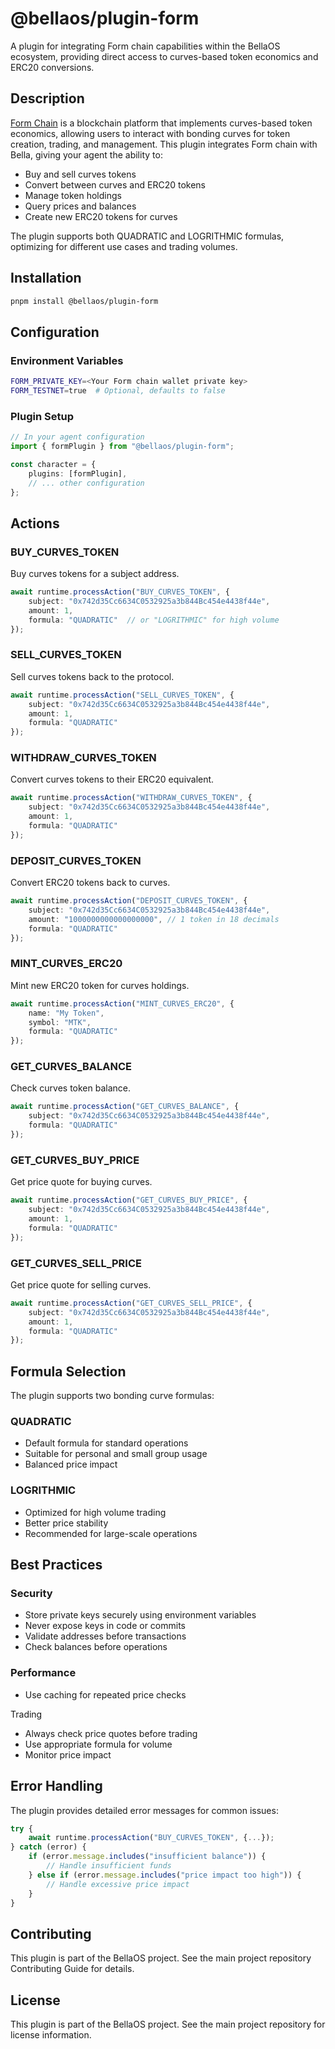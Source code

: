 # @bellaos/plugin-form

A plugin for integrating Form chain capabilities within the BellaOS ecosystem, providing direct access to curves-based token economics and ERC20 conversions.

## Description

[Form Chain](https://form.network/) is a blockchain platform that implements curves-based token economics, allowing users to interact with bonding curves for token creation, trading, and management. This plugin integrates Form chain with Bella, giving your agent the ability to:

- Buy and sell curves tokens
- Convert between curves and ERC20 tokens
- Manage token holdings
- Query prices and balances
- Create new ERC20 tokens for curves

The plugin supports both QUADRATIC and LOGRITHMIC formulas, optimizing for different use cases and trading volumes.

## Installation

```bash
pnpm install @bellaos/plugin-form
```

## Configuration

### Environment Variables
```bash
FORM_PRIVATE_KEY=<Your Form chain wallet private key>
FORM_TESTNET=true  # Optional, defaults to false
```

### Plugin Setup
```typescript
// In your agent configuration
import { formPlugin } from "@bellaos/plugin-form";

const character = {
    plugins: [formPlugin],
    // ... other configuration
};
```

## Actions

### BUY_CURVES_TOKEN
Buy curves tokens for a subject address.
```typescript
await runtime.processAction("BUY_CURVES_TOKEN", {
    subject: "0x742d35Cc6634C0532925a3b844Bc454e4438f44e",
    amount: 1,
    formula: "QUADRATIC"  // or "LOGRITHMIC" for high volume
});
```

### SELL_CURVES_TOKEN
Sell curves tokens back to the protocol.
```typescript
await runtime.processAction("SELL_CURVES_TOKEN", {
    subject: "0x742d35Cc6634C0532925a3b844Bc454e4438f44e",
    amount: 1,
    formula: "QUADRATIC"
});
```

### WITHDRAW_CURVES_TOKEN
Convert curves tokens to their ERC20 equivalent.
```typescript
await runtime.processAction("WITHDRAW_CURVES_TOKEN", {
    subject: "0x742d35Cc6634C0532925a3b844Bc454e4438f44e",
    amount: 1,
    formula: "QUADRATIC"
});
```

### DEPOSIT_CURVES_TOKEN
Convert ERC20 tokens back to curves.
```typescript
await runtime.processAction("DEPOSIT_CURVES_TOKEN", {
    subject: "0x742d35Cc6634C0532925a3b844Bc454e4438f44e",
    amount: "1000000000000000000", // 1 token in 18 decimals
    formula: "QUADRATIC"
});
```

### MINT_CURVES_ERC20
Mint new ERC20 token for curves holdings.
```typescript
await runtime.processAction("MINT_CURVES_ERC20", {
    name: "My Token",
    symbol: "MTK",
    formula: "QUADRATIC"
});
```

### GET_CURVES_BALANCE
Check curves token balance.
```typescript
await runtime.processAction("GET_CURVES_BALANCE", {
    subject: "0x742d35Cc6634C0532925a3b844Bc454e4438f44e",
    formula: "QUADRATIC"
});
```

### GET_CURVES_BUY_PRICE
Get price quote for buying curves.
```typescript
await runtime.processAction("GET_CURVES_BUY_PRICE", {
    subject: "0x742d35Cc6634C0532925a3b844Bc454e4438f44e",
    amount: 1,
    formula: "QUADRATIC"
});
```

### GET_CURVES_SELL_PRICE
Get price quote for selling curves.
```typescript
await runtime.processAction("GET_CURVES_SELL_PRICE", {
    subject: "0x742d35Cc6634C0532925a3b844Bc454e4438f44e",
    amount: 1,
    formula: "QUADRATIC"
});
```

## Formula Selection

The plugin supports two bonding curve formulas:

### QUADRATIC

- Default formula for standard operations
- Suitable for personal and small group usage
- Balanced price impact

### LOGRITHMIC

- Optimized for high volume trading
- Better price stability
- Recommended for large-scale operations

## Best Practices
### Security

- Store private keys securely using environment variables
- Never expose keys in code or commits
- Validate addresses before transactions
- Check balances before operations

### Performance

- Use caching for repeated price checks

Trading

- Always check price quotes before trading
- Use appropriate formula for volume
- Monitor price impact

## Error Handling
The plugin provides detailed error messages for common issues:
```typescript
try {
    await runtime.processAction("BUY_CURVES_TOKEN", {...});
} catch (error) {
    if (error.message.includes("insufficient balance")) {
        // Handle insufficient funds
    } else if (error.message.includes("price impact too high")) {
        // Handle excessive price impact
    }
}
```

## Contributing
This plugin is part of the BellaOS project. See the main project repository Contributing Guide for details.

## License
This plugin is part of the BellaOS project. See the main project repository for license information.
